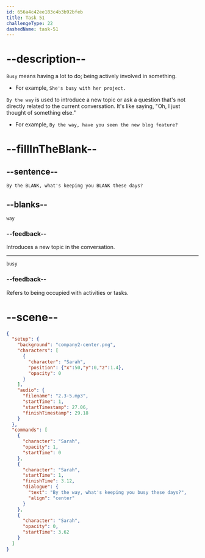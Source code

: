 ```yaml
---
id: 656a4c42ee183c4b3b92bfeb
title: Task 51
challengeType: 22
dashedName: task-51
---
```


<!-- (Audio) By the way, what's keeping you busy these days? -->

# --description--

`Busy` means having a lot to do; being actively involved in something. 

- For example, `She's busy with her project.`

`By the way` is used to introduce a new topic or ask a question that's not directly related to the current conversation. It's like saying, "Oh, I just thought of something else." 

- For example, `By the way, have you seen the new blog feature?`

# --fillInTheBlank--

## --sentence--

`By the BLANK, what's keeping you BLANK these days?`

## --blanks--

`way`

### --feedback--

Introduces a new topic in the conversation.

---

`busy`

### --feedback--

Refers to being occupied with activities or tasks.

# --scene--

```json
{
  "setup": {
    "background": "company2-center.png",
    "characters": [
      {
        "character": "Sarah",
        "position": {"x":50,"y":0,"z":1.4},
        "opacity": 0
      }
    ],
    "audio": {
      "filename": "2.3-5.mp3",
      "startTime": 1,
      "startTimestamp": 27.06,
      "finishTimestamp": 29.18
    }
  },
  "commands": [
    {
      "character": "Sarah",
      "opacity": 1,
      "startTime": 0
    },
    {
      "character": "Sarah",
      "startTime": 1,
      "finishTime": 3.12,
      "dialogue": {
        "text": "By the way, what's keeping you busy these days?",
        "align": "center"
      }
    },
    {
      "character": "Sarah",
      "opacity": 0,
      "startTime": 3.62
    }
  ]
}
```
